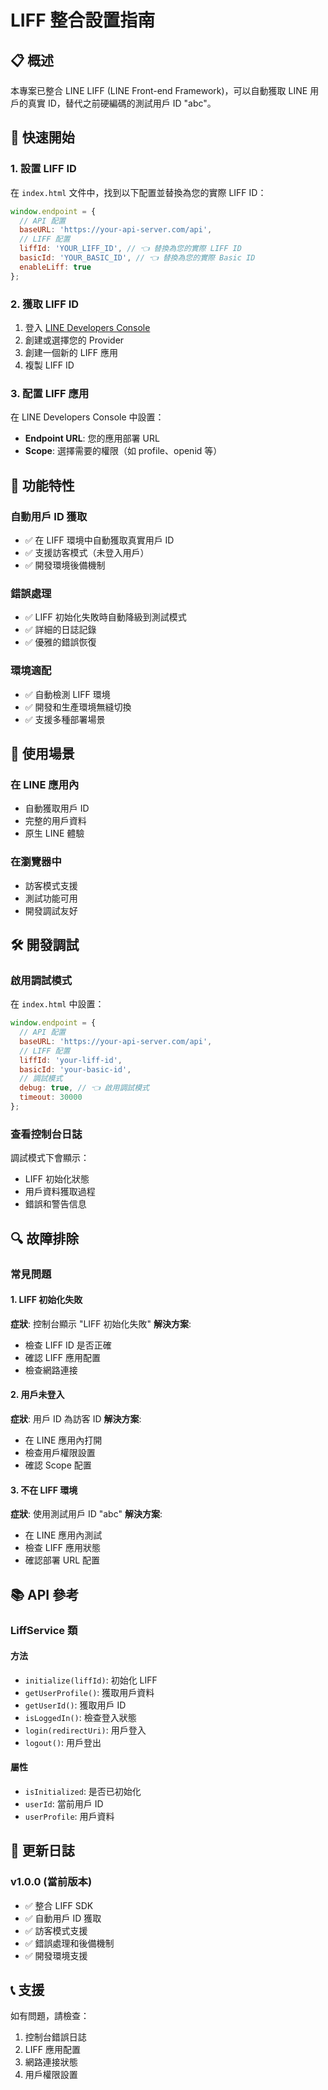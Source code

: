 # LIFF 整合設置指南

## 📋 概述
本專案已整合 LINE LIFF (LINE Front-end Framework)，可以自動獲取 LINE 用戶的真實 ID，替代之前硬編碼的測試用戶 ID "abc"。

## 🚀 快速開始

### 1. 設置 LIFF ID
在 `index.html` 文件中，找到以下配置並替換為您的實際 LIFF ID：

```javascript
window.endpoint = {
  // API 配置
  baseURL: 'https://your-api-server.com/api',
  // LIFF 配置
  liffId: 'YOUR_LIFF_ID', // 👈 替換為您的實際 LIFF ID
  basicId: 'YOUR_BASIC_ID', // 👈 替換為您的實際 Basic ID
  enableLiff: true
};
```

### 2. 獲取 LIFF ID
1. 登入 [LINE Developers Console](https://developers.line.biz/)
2. 創建或選擇您的 Provider
3. 創建一個新的 LIFF 應用
4. 複製 LIFF ID

### 3. 配置 LIFF 應用
在 LINE Developers Console 中設置：
- **Endpoint URL**: 您的應用部署 URL
- **Scope**: 選擇需要的權限（如 profile、openid 等）

## 🔧 功能特性

### 自動用戶 ID 獲取
- ✅ 在 LIFF 環境中自動獲取真實用戶 ID
- ✅ 支援訪客模式（未登入用戶）
- ✅ 開發環境後備機制

### 錯誤處理
- ✅ LIFF 初始化失敗時自動降級到測試模式
- ✅ 詳細的日誌記錄
- ✅ 優雅的錯誤恢復

### 環境適配
- ✅ 自動檢測 LIFF 環境
- ✅ 開發和生產環境無縫切換
- ✅ 支援多種部署場景

## 📱 使用場景

### 在 LINE 應用內
- 自動獲取用戶 ID
- 完整的用戶資料
- 原生 LINE 體驗

### 在瀏覽器中
- 訪客模式支援
- 測試功能可用
- 開發調試友好

## 🛠️ 開發調試

### 啟用調試模式
在 `index.html` 中設置：

```javascript
window.endpoint = {
  // API 配置
  baseURL: 'https://your-api-server.com/api',
  // LIFF 配置
  liffId: 'your-liff-id',
  basicId: 'your-basic-id',
  // 調試模式
  debug: true, // 👈 啟用調試模式
  timeout: 30000
};
```

### 查看控制台日誌
調試模式下會顯示：
- LIFF 初始化狀態
- 用戶資料獲取過程
- 錯誤和警告信息

## 🔍 故障排除

### 常見問題

#### 1. LIFF 初始化失敗
**症狀**: 控制台顯示 "LIFF 初始化失敗"
**解決方案**: 
- 檢查 LIFF ID 是否正確
- 確認 LIFF 應用配置
- 檢查網路連接

#### 2. 用戶未登入
**症狀**: 用戶 ID 為訪客 ID
**解決方案**:
- 在 LINE 應用內打開
- 檢查用戶權限設置
- 確認 Scope 配置

#### 3. 不在 LIFF 環境
**症狀**: 使用測試用戶 ID "abc"
**解決方案**:
- 在 LINE 應用內測試
- 檢查 LIFF 應用狀態
- 確認部署 URL 配置

## 📚 API 參考

### LiffService 類

#### 方法
- `initialize(liffId)`: 初始化 LIFF
- `getUserProfile()`: 獲取用戶資料
- `getUserId()`: 獲取用戶 ID
- `isLoggedIn()`: 檢查登入狀態
- `login(redirectUri)`: 用戶登入
- `logout()`: 用戶登出

#### 屬性
- `isInitialized`: 是否已初始化
- `userId`: 當前用戶 ID
- `userProfile`: 用戶資料

## 🔄 更新日誌

### v1.0.0 (當前版本)
- ✅ 整合 LIFF SDK
- ✅ 自動用戶 ID 獲取
- ✅ 訪客模式支援
- ✅ 錯誤處理和後備機制
- ✅ 開發環境支援

## 📞 支援

如有問題，請檢查：
1. 控制台錯誤日誌
2. LIFF 應用配置
3. 網路連接狀態
4. 用戶權限設置
